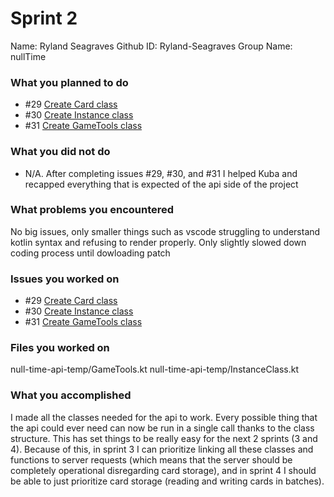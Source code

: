 # Sprint 2

Name: Ryland Seagraves
Github ID: Ryland-Seagraves
Group Name: nullTime

### What you planned to do
- #29 [Create Card class](https://github.com/utk-cs340-fall22/nullTime/issues/29)
- #30 [Create Instance class](https://github.com/utk-cs340-fall22/nullTime/issues/30)
- #31 [Create GameTools class](https://github.com/utk-cs340-fall22/nullTime/issues/31)

### What you did not do
- N/A. After completing issues #29, #30, and #31 I helped Kuba and recapped everything that is expected of the api side of the project

### What problems you encountered
No big issues, only smaller things such as vscode struggling to understand kotlin syntax and refusing to render properly. Only slightly slowed down coding process until dowloading patch

### Issues you worked on
- #29 [Create Card class](https://github.com/utk-cs340-fall22/nullTime/issues/29)
- #30 [Create Instance class](https://github.com/utk-cs340-fall22/nullTime/issues/30)
- #31 [Create GameTools class](https://github.com/utk-cs340-fall22/nullTime/issues/31)

### Files you worked on
null-time-api-temp/GameTools.kt
null-time-api-temp/InstanceClass.kt

### What you accomplished
I made all the classes needed for the api to work. Every possible thing that the api could ever need can now be run in a single call thanks to the class structure.
This has set things to be really easy for the next 2 sprints (3 and 4). Because of this, in sprint 3 I can prioritize linking all these classes and functions to server requests (which means that the server should be completely operational disregarding card storage), and in sprint 4 I should be able to just prioritize card storage (reading and writing cards in batches).